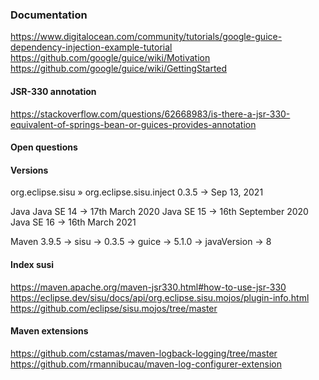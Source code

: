 ### Documentation

https://www.digitalocean.com/community/tutorials/google-guice-dependency-injection-example-tutorial
https://github.com/google/guice/wiki/Motivation
https://github.com/google/guice/wiki/GettingStarted

#### JSR-330 annotation
https://stackoverflow.com/questions/62668983/is-there-a-jsr-330-equivalent-of-springs-bean-or-guices-provides-annotation

#### Open questions

#### Versions

org.eclipse.sisu » org.eclipse.sisu.inject
    0.3.5 -> Sep 13, 2021

Java
    Java SE 14 -> 17th March 2020
    Java SE 15 -> 16th September 2020
    Java SE 16 -> 16th March 2021

Maven
    3.9.5
        -> sisu -> 0.3.5
        -> guice -> 5.1.0
        -> javaVersion -> 8

#### Index susi

https://maven.apache.org/maven-jsr330.html#how-to-use-jsr-330
https://eclipse.dev/sisu/docs/api/org.eclipse.sisu.mojos/plugin-info.html
https://github.com/eclipse/sisu.mojos/tree/master

#### Maven extensions
https://github.com/cstamas/maven-logback-logging/tree/master
https://github.com/rmannibucau/maven-log-configurer-extension